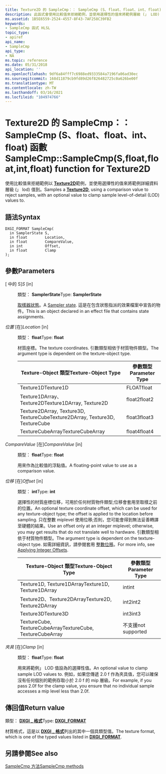 ```yaml
---
title: Texture2D 的 SampleCmp：： SampleCmp (S、float、float、int、float) function) 函數
description: 此函式會使用比較值來拒絕範例，並使用選擇性的值來將範例層級 (」 LOD) 值設為，以進行 Texture2D 的取樣。
ms.assetid: 1B5E6559-2524-4557-8F43-7AF258C39FB2
keywords:
- SampleCmp 函式 HLSL
topic_type:
- apiref
api_name:
- SampleCmp
api_type:
- NA
ms.topic: reference
ms.date: 05/31/2018
api_location: ''
ms.openlocfilehash: 9df6a84fff7c6988ed9333584a7196fa06ad30ec
ms.sourcegitcommit: 168d11879cb9fd89d26f826482725c0a626be00f
ms.translationtype: MT
ms.contentlocale: zh-TW
ms.lasthandoff: 03/16/2021
ms.locfileid: "104974766"
---
```

# <a name="samplecmpsamplecmpsfloatfloatintfloat-function-for-texture2d"></a><span data-ttu-id="feac9-104">Texture2D 的 SampleCmp：： SampleCmp (S、float、float、int、float) 函數</span><span class="sxs-lookup"><span data-stu-id="feac9-104">SampleCmp::SampleCmp(S,float,float,int,float) function for Texture2D</span></span>

<span data-ttu-id="feac9-105">使用比較值來拒絕範例以 [**Texture2D**](sm5-object-texture2d.md)範例，並使用選擇性的值來將範例詳細資料層級 (」 lod) 值到。</span><span class="sxs-lookup"><span data-stu-id="feac9-105">Samples a [**Texture2D**](sm5-object-texture2d.md), using a comparison value to reject samples, with an optional value to clamp sample level-of-detail (LOD) values to.</span></span>

## <a name="syntax"></a><span data-ttu-id="feac9-106">語法</span><span class="sxs-lookup"><span data-stu-id="feac9-106">Syntax</span></span>


``` syntax
DXGI_FORMAT SampleCmp(
  in SamplerState S,
  in float        Location,
  in float        CompareValue,
  in int          Offset,
  in float        Clamp
);
```



## <a name="parameters"></a><span data-ttu-id="feac9-107">參數</span><span class="sxs-lookup"><span data-stu-id="feac9-107">Parameters</span></span>

<dl> <dt>

<span data-ttu-id="feac9-108"> \[ 中的 S\]</span><span class="sxs-lookup"><span data-stu-id="feac9-108">*S* \[in\]</span></span>
</dt> <dd>

<span data-ttu-id="feac9-109">類型： **SamplerState**</span><span class="sxs-lookup"><span data-stu-id="feac9-109">Type: **SamplerState**</span></span>

<span data-ttu-id="feac9-110">[取樣器狀態](dx-graphics-hlsl-sampler.md)。</span><span class="sxs-lookup"><span data-stu-id="feac9-110">A [Sampler state](dx-graphics-hlsl-sampler.md).</span></span> <span data-ttu-id="feac9-111">這是在包含狀態指派的效果檔案中宣告的物件。</span><span class="sxs-lookup"><span data-stu-id="feac9-111">This is an object declared in an effect file that contains state assignments.</span></span>

</dd> <dt>

<span data-ttu-id="feac9-112">*位置* \[在\]</span><span class="sxs-lookup"><span data-stu-id="feac9-112">*Location* \[in\]</span></span>
</dt> <dd>

<span data-ttu-id="feac9-113">類型： **float**</span><span class="sxs-lookup"><span data-stu-id="feac9-113">Type: **float**</span></span>

<span data-ttu-id="feac9-114">材質座標。</span><span class="sxs-lookup"><span data-stu-id="feac9-114">The texture coordinates.</span></span> <span data-ttu-id="feac9-115">引數類型相依于材質物件類型。</span><span class="sxs-lookup"><span data-stu-id="feac9-115">The argument type is dependent on the texture-object type.</span></span>



| <span data-ttu-id="feac9-116">Texture-Object 類型</span><span class="sxs-lookup"><span data-stu-id="feac9-116">Texture-Object Type</span></span>                    | <span data-ttu-id="feac9-117">參數類型</span><span class="sxs-lookup"><span data-stu-id="feac9-117">Parameter Type</span></span> |
|----------------------------------------|----------------|
| <span data-ttu-id="feac9-118">Texture1D</span><span class="sxs-lookup"><span data-stu-id="feac9-118">Texture1D</span></span>                              | <span data-ttu-id="feac9-119">FLOAT</span><span class="sxs-lookup"><span data-stu-id="feac9-119">float</span></span>          |
| <span data-ttu-id="feac9-120">Texture1DArray、Texture2D</span><span class="sxs-lookup"><span data-stu-id="feac9-120">Texture1DArray, Texture2D</span></span>              | <span data-ttu-id="feac9-121">float2</span><span class="sxs-lookup"><span data-stu-id="feac9-121">float2</span></span>         |
| <span data-ttu-id="feac9-122">Texture2DArray, Texture3D, TextureCube</span><span class="sxs-lookup"><span data-stu-id="feac9-122">Texture2DArray, Texture3D, TextureCube</span></span> | <span data-ttu-id="feac9-123">float3</span><span class="sxs-lookup"><span data-stu-id="feac9-123">float3</span></span>         |
| <span data-ttu-id="feac9-124">TextureCubeArray</span><span class="sxs-lookup"><span data-stu-id="feac9-124">TextureCubeArray</span></span>                       | <span data-ttu-id="feac9-125">float4</span><span class="sxs-lookup"><span data-stu-id="feac9-125">float4</span></span>         |



 

</dd> <dt>

<span data-ttu-id="feac9-126">*CompareValue* \[在\]</span><span class="sxs-lookup"><span data-stu-id="feac9-126">*CompareValue* \[in\]</span></span>
</dt> <dd>

<span data-ttu-id="feac9-127">類型： **float**</span><span class="sxs-lookup"><span data-stu-id="feac9-127">Type: **float**</span></span>

<span data-ttu-id="feac9-128">用來作為比較值的浮點值。</span><span class="sxs-lookup"><span data-stu-id="feac9-128">A floating-point value to use as a comparison value.</span></span>

</dd> <dt>

<span data-ttu-id="feac9-129">*位移* \[在\]</span><span class="sxs-lookup"><span data-stu-id="feac9-129">*Offset* \[in\]</span></span>
</dt> <dd>

<span data-ttu-id="feac9-130">類型： **int**</span><span class="sxs-lookup"><span data-stu-id="feac9-130">Type: **int**</span></span>

<span data-ttu-id="feac9-131">選擇性的材質座標位移，可用於任何材質物件類型;位移會套用至取樣之前的位置。</span><span class="sxs-lookup"><span data-stu-id="feac9-131">An optional texture coordinate offset, which can be used for any texture-object type; the offset is applied to the location before sampling.</span></span> <span data-ttu-id="feac9-132">只在整數 miplevel 使用位移;否則，您可能會得到無法妥善轉譯至硬體的結果。</span><span class="sxs-lookup"><span data-stu-id="feac9-132">Use an offset only at an integer miplevel; otherwise, you may get results that do not translate well to hardware.</span></span> <span data-ttu-id="feac9-133">引數類型相依于材質物件類型。</span><span class="sxs-lookup"><span data-stu-id="feac9-133">The argument type is dependent on the texture-object type.</span></span> <span data-ttu-id="feac9-134">如需詳細資訊，請參閱套用 [整數位移](dx-graphics-hlsl-to-sample.md)。</span><span class="sxs-lookup"><span data-stu-id="feac9-134">For more info, see [Applying Integer Offsets](dx-graphics-hlsl-to-sample.md).</span></span>



| <span data-ttu-id="feac9-135">Texture-Object 類型</span><span class="sxs-lookup"><span data-stu-id="feac9-135">Texture-Object Type</span></span>           | <span data-ttu-id="feac9-136">參數類型</span><span class="sxs-lookup"><span data-stu-id="feac9-136">Parameter Type</span></span> |
|-------------------------------|----------------|
| <span data-ttu-id="feac9-137">Texture1D, Texture1DArray</span><span class="sxs-lookup"><span data-stu-id="feac9-137">Texture1D, Texture1DArray</span></span>     | <span data-ttu-id="feac9-138">int</span><span class="sxs-lookup"><span data-stu-id="feac9-138">int</span></span>            |
| <span data-ttu-id="feac9-139">Texture2D、Texture2DArray</span><span class="sxs-lookup"><span data-stu-id="feac9-139">Texture2D, Texture2DArray</span></span>     | <span data-ttu-id="feac9-140">int2</span><span class="sxs-lookup"><span data-stu-id="feac9-140">int2</span></span>           |
| <span data-ttu-id="feac9-141">Texture3D</span><span class="sxs-lookup"><span data-stu-id="feac9-141">Texture3D</span></span>                     | <span data-ttu-id="feac9-142">int3</span><span class="sxs-lookup"><span data-stu-id="feac9-142">int3</span></span>           |
| <span data-ttu-id="feac9-143">TextureCube, TextureCubeArray</span><span class="sxs-lookup"><span data-stu-id="feac9-143">TextureCube, TextureCubeArray</span></span> | <span data-ttu-id="feac9-144">不支援</span><span class="sxs-lookup"><span data-stu-id="feac9-144">not supported</span></span>  |



 

</dd> <dt>

<span data-ttu-id="feac9-145">*夾具* \[在\]</span><span class="sxs-lookup"><span data-stu-id="feac9-145">*Clamp* \[in\]</span></span>
</dt> <dd>

<span data-ttu-id="feac9-146">類型： **float**</span><span class="sxs-lookup"><span data-stu-id="feac9-146">Type: **float**</span></span>

<span data-ttu-id="feac9-147">用來將範例」 LOD 值設為的選擇性值。</span><span class="sxs-lookup"><span data-stu-id="feac9-147">An optional value to clamp sample LOD values to.</span></span> <span data-ttu-id="feac9-148">例如，如果您傳遞 2.0 f 作為夾具值，您可以確保沒有任何個別的範例存取小於 2.0 f 的 mip 層級。</span><span class="sxs-lookup"><span data-stu-id="feac9-148">For example, if you pass 2.0f for the clamp value, you ensure that no individual sample accesses a mip level less than 2.0f.</span></span>

</dd> </dl>

## <a name="return-value"></a><span data-ttu-id="feac9-149">傳回值</span><span class="sxs-lookup"><span data-stu-id="feac9-149">Return value</span></span>

<span data-ttu-id="feac9-150">類型： **[ **DXGI \_ 格式**](/windows/desktop/api/dxgiformat/ne-dxgiformat-dxgi_format)**</span><span class="sxs-lookup"><span data-stu-id="feac9-150">Type: **[**DXGI\_FORMAT**](/windows/desktop/api/dxgiformat/ne-dxgiformat-dxgi_format)**</span></span>

<span data-ttu-id="feac9-151">材質格式，這是以 [**DXGI \_ 格式**](/windows/desktop/api/dxgiformat/ne-dxgiformat-dxgi_format)列出的其中一個具類型值。</span><span class="sxs-lookup"><span data-stu-id="feac9-151">The texture format, which is one of the typed values listed in [**DXGI\_FORMAT**](/windows/desktop/api/dxgiformat/ne-dxgiformat-dxgi_format).</span></span>

## <a name="see-also"></a><span data-ttu-id="feac9-152">另請參閱</span><span class="sxs-lookup"><span data-stu-id="feac9-152">See also</span></span>

<dl> <dt>

[<span data-ttu-id="feac9-153">SampleCmp 方法</span><span class="sxs-lookup"><span data-stu-id="feac9-153">SampleCmp methods</span></span>](texture2d-samplecmp.md)
</dt> </dl>

 

 
